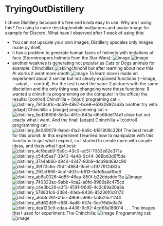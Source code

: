 # TryingOutDistillery
I chose Distillery becouse it's free and kinda easy to use.
Why am I using this? I'm using to make desktop/mobile wallpapers and avatar image for example for Discord.
What have I observed after 1 week of using this:
- You can not upscale your own images, Distillery upscales only images made by itself,
- it has a problem to generate human faces of helmets with imitations of face (Stormtroopers helmets from the Star Wars):
  ![image](https://github.com/MichalZx/TryingOutDistillery/assets/115743546/d11374f6-1015-4140-81fd-f85df09d8b71)
  ![image](https://github.com/MichalZx/TryingOutDistillery/assets/115743546/9ed5095f-bb7e-4860-84cd-9706c290bbf0)
- another weaknes is generating not popular as Cats or Dogs animals for example: Chinchillas
  ![skiingchinchil](https://github.com/MichalZx/TryingOutDistillery/assets/115743546/f50fc8ae-81f7-49cb-83b9-3defce9e7b3a)
  but after learning about how this AI works it went more smoth
  ![image](https://github.com/MichalZx/TryingOutDistillery/assets/115743546/c25715e0-0dd4-4e62-a945-9b4f10414add)
To learn more i made en experiment about 3 similar but not clearly explained functions (--image, --adapt, --control).
For the test I used the same 2 pictures with the same disciption and the only thing was changeing were those functions:
(I wanted a chinchilla programming on the computer in the office) the results:
[control] Chinchilla + [input] programing cat =
![distillery_7914c81c-dd59-4987-bce9-e5930892a63a](https://github.com/MichalZx/TryingOutDistillery/assets/115743546/aa1958cb-2ff2-4ed5-8a2b-9e1b06b7682a)
another try with: [adapt] Chinchilla + [image] programming cat =
![distillery_5ed38606-8e0a-451c-843a-d6c66def74e1](https://github.com/MichalZx/TryingOutDistillery/assets/115743546/d23f751c-491d-4347-bc58-d45fa11d2eb8)
close but not exacly what i want.
And the final: [adapt] Chinchilla + [control] programming cat =
![distillery_8e049079-9abd-41a2-9a9c-b181908c32bf](https://github.com/MichalZx/TryingOutDistillery/assets/115743546/6737e9af-8ab6-4c9b-92e0-3d7f02b4833f)
The best result for this promit. In this experiment I learned how to manipulate with this functions to get what i expect, so I started to create more with couple ideas, and thats what I got best:
![distillery_4cf8cab9-5a9c-43c0-ac51-7053e82e371a](https://github.com/MichalZx/TryingOutDistillery/assets/115743546/dd1f1e05-b43c-4557-a8eb-2101f7413acc)
![distillery_c54b5ea7-3943-4a48-9c44-368bd3d6f5de](https://github.com/MichalZx/TryingOutDistillery/assets/115743546/c8546f40-8b1e-42c6-b71f-cc901392458e)
![distillery_37a4ab66-d844-4347-93b9-dcb9dd69ac90](https://github.com/MichalZx/TryingOutDistillery/assets/115743546/46451357-a7b1-40a8-a07b-6ea5666c27b9)
![distillery_39f73c6a-79df-4864-9cef-cf9779f2d82b](https://github.com/MichalZx/TryingOutDistillery/assets/115743546/80a82fb4-9822-49c6-aaea-eb9c2af82a52)
![distillery_292cf895-4ca1-402c-b813-0efd5aad1bc8](https://github.com/MichalZx/TryingOutDistillery/assets/115743546/46fa6181-c90c-4bb1-9377-481710c6da29)
![distillery_ab6a0026-4d85-46aa-850f-b22ddaddef3a](https://github.com/MichalZx/TryingOutDistillery/assets/115743546/4a0e4767-6ef0-413c-a7dc-5d510788a8d2)
![image](https://github.com/MichalZx/TryingOutDistillery/assets/115743546/38df0608-5c9b-43b8-b4c2-df2ebccb57ce)
![distillery_740333ac-9ebb-4da2-a8fd-9986a9c475cd](https://github.com/MichalZx/TryingOutDistillery/assets/115743546/72cf9756-ba86-4c3a-812a-b37d7dde5186)
![distillery_c4e3bc26-a3f3-4591-96d9-4c2c89a30a3a](https://github.com/MichalZx/TryingOutDistillery/assets/115743546/58980a0f-92dd-4ce5-b2ac-65f928a7ad2a)
![distillery_578831c6-2384-40eb-8436-85236f0c0172](https://github.com/MichalZx/TryingOutDistillery/assets/115743546/6d729cd7-48e3-4047-b5d6-303be6a4a867)
![distillery_a6d3c261-41bc-49b6-a69b-fa4b25cf1740](https://github.com/MichalZx/TryingOutDistillery/assets/115743546/405c3354-3837-4d68-8a4e-42a6be4ef426)
![distillery_a5d62d89-c58f-4ad8-b57a-3ce76dbdfa7d](https://github.com/MichalZx/TryingOutDistillery/assets/115743546/05ef393b-2944-4064-9878-c4f0e81b837c)
![distillery_dea123c9-cdaa-4438-9c92-4cd68a186014](https://github.com/MichalZx/TryingOutDistillery/assets/115743546/2c17e19e-e334-49fd-9005-23893b0c18a1)
.
.
.
The images that I used for experiment:
The Chinchilla: ![image](https://github.com/MichalZx/TryingOutDistillery/assets/115743546/2cbf08e4-34f0-4a39-94ef-cc177b665b51)
Programming cat: ![image](https://github.com/MichalZx/TryingOutDistillery/assets/115743546/b56c12ab-54e8-40e9-b166-af417314a142)

